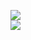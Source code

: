 [![](https://img.shields.io/badge/Made%20With-Github%20Spray-lightgrey.svg?style=for-the-badge&logo=github)](https://github.com/Annihil/github-spray#1100)  
[![](https://i.imgur.com/2DrTn0Z.gif)](https://github.com/Annihil/github-spray)